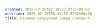 ```yaml
---
created: 2025-02-26T07:19:27.2727+00:00
modified: 2025-02-26T08:47:52.5252+00:00
title: Наземно-воздушная среда обитания
---
```

